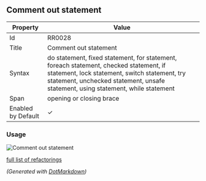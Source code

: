 ## Comment out statement

| Property           | Value                                                                                                                                                                                                                      |
| ------------------ | -------------------------------------------------------------------------------------------------------------------------------------------------------------------------------------------------------------------------- |
| Id                 | RR0028                                                                                                                                                                                                                     |
| Title              | Comment out statement                                                                                                                                                                                                      |
| Syntax             | do statement, fixed statement, for statement, foreach statement, checked statement, if statement, lock statement, switch statement, try statement, unchecked statement, unsafe statement, using statement, while statement |
| Span               | opening or closing brace                                                                                                                                                                                                   |
| Enabled by Default | &#x2713;                                                                                                                                                                                                                   |

### Usage

![Comment out statement](../../images/refactorings/CommentOutStatement.png)

[full list of refactorings](Refactorings.md)

*\(Generated with [DotMarkdown](http://github.com/JosefPihrt/DotMarkdown)\)*